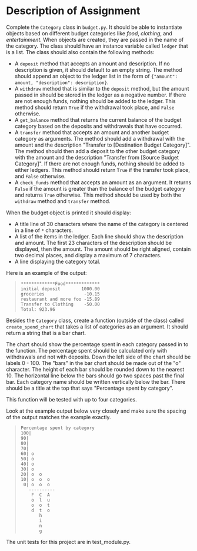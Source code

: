 # Description of Assignment

Complete the `Category` class in `budget.py`. It should be able to instantiate objects based on different budget categories like *food*, *clothing*, and *entertainment*. When objects are created, they are passed in the name of the category. The class should have an instance variable called `ledger` that is a list. The class should also contain the following methods:

- A ``deposit`` method that accepts an amount and description. If no description is given, it should default to an empty string. The method should append an object to the ledger list in the form of ``{"amount": amount, "description": description}``.
- A ``withdraw`` method that is similar to the ``deposit`` method, but the amount passed in should be stored in the ledger as a negative number. If there are not enough funds, nothing should be added to the ledger. This method should return ``True`` if the withdrawal took place, and ``False`` otherwise.
- A ``get_balance`` method that returns the current balance of the budget category based on the deposits and withdrawals that have occurred.
- A ``transfer`` method that accepts an amount and another budget category as arguments. The method should add a withdrawal with the amount and the description "Transfer to [Destination Budget Category]". The method should then add a deposit to the other budget category with the amount and the description "Transfer from [Source Budget Category]". If there are not enough funds, nothing should be added to either ledgers. This method should return ``True`` if the transfer took place, and ``False`` otherwise.
- A ``check_funds`` method that accepts an amount as an argument. It returns ``False`` if the amount is greater than the balance of the budget category and returns ``True`` otherwise. This method should be used by both the ``withdraw`` method and ``transfer`` method.

When the budget object is printed it should display:

- A title line of 30 characters where the name of the category is centered in a line of ``*`` characters.
- A list of the items in the ledger. Each line should show the description and amount. The first 23 characters of the description should be displayed, then the amount. The amount should be right aligned, contain two decimal places, and display a maximum of 7 characters.
- A line displaying the category total.

Here is an example of the output:

>```
>*************Food*************
>initial deposit        1000.00
>groceries               -10.15
>restaurant and more foo -15.89
>Transfer to Clothing    -50.00
>Total: 923.96
>```

Besides the ``Category`` class, create a function (outside of the class) called ``create_spend_chart`` that takes a list of categories as an argument. It should return a string that is a bar chart.

The chart should show the percentage spent in each category passed in to the function. The percentage spent should be calculated only with withdrawals and not with deposits. Down the left side of the chart should be labels 0 - 100. The "bars" in the bar chart should be made out of the "o" character. The height of each bar should be rounded down to the nearest 10. The horizontal line below the bars should go two spaces past the final bar. Each category name should be written vertically below the bar. There should be a title at the top that says "Percentage spent by category".

This function will be tested with up to four categories.

Look at the example output below very closely and make sure the spacing of the output matches the example exactly.

>```
>Percentage spent by category
>100|          
> 90|          
> 80|          
> 70|          
> 60| o        
> 50| o        
> 40| o        
> 30| o        
> 20| o  o     
> 10| o  o  o  
>  0| o  o  o  
>    ----------
>     F  C  A  
>     o  l  u  
>     o  o  t  
>     d  t  o  
>        h     
>        i     
>        n     
>        g     
>```

The unit tests for this project are in test_module.py.